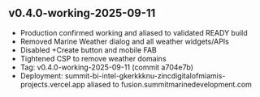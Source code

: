 ## v0.4.0-working-2025-09-11

- Production confirmed working and aliased to validated READY build
- Removed Marine Weather dialog and all weather widgets/APIs
- Disabled +Create button and mobile FAB
- Tightened CSP to remove weather domains
- Tag: v0.4.0-working-2025-09-11 (commit a704e7b)
- Deployment: summit-bi-intel-gkerkkknu-zincdigitalofmiamis-projects.vercel.app aliased to fusion.summitmarinedevelopment.com
